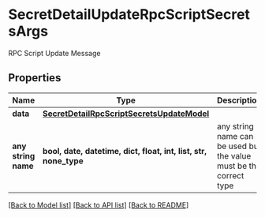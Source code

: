 # SecretDetailUpdateRpcScriptSecretsArgs

RPC Script Update Message

## Properties
Name | Type | Description | Notes
------------ | ------------- | ------------- | -------------
**data** | [**SecretDetailRpcScriptSecretsUpdateModel**](SecretDetailRpcScriptSecretsUpdateModel.md) |  | [optional] 
**any string name** | **bool, date, datetime, dict, float, int, list, str, none_type** | any string name can be used but the value must be the correct type | [optional]

[[Back to Model list]](../README.md#documentation-for-models) [[Back to API list]](../README.md#documentation-for-api-endpoints) [[Back to README]](../README.md)


